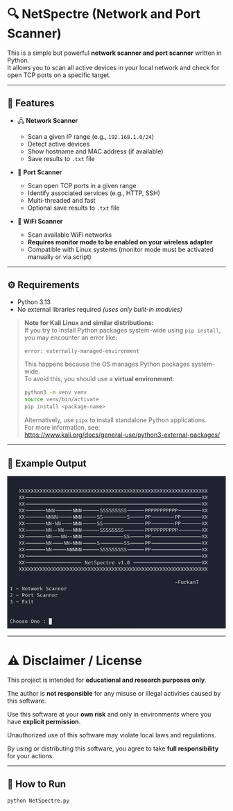# 🔍 NetSpectre (Network and Port Scanner)

This is a simple but powerful **network scanner and port scanner** written in Python.  
It allows you to scan all active devices in your local network and check for open TCP ports on a specific target.

---

## 📌 Features

- 🖧 **Network Scanner**
  - Scan a given IP range (e.g., `192.168.1.0/24`)
  - Detect active devices
  - Show hostname and MAC address (if available)
  - Save results to `.txt` file

- 🚪 **Port Scanner**
  - Scan open TCP ports in a given range
  - Identify associated services (e.g., HTTP, SSH)
  - Multi-threaded and fast
  - Optional save results to `.txt` file

- 📡 **WiFi Scanner**  
  - Scan available WiFi networks  
  - **Requires monitor mode to be enabled on your wireless adapter**  
  - Compatible with Linux systems (monitor mode must be activated manually or via script)

---

## ⚙️ Requirements

- Python 3.13  
- No external libraries required *(uses only built-in modules)*  

> **Note for Kali Linux and similar distributions:**  
> If you try to install Python packages system-wide using `pip install`,  
> you may encounter an error like:  
>  
> ```
> error: externally-managed-environment
> ```  
>  
> This happens because the OS manages Python packages system-wide.  
> To avoid this, you should use a **virtual environment**:  
>  
> ```bash
> python3 -m venv venv
> source venv/bin/activate
> pip install <package-name>
> ```  
>  
> Alternatively, use `pipx` to install standalone Python applications.  
> For more information, see:  
> https://www.kali.org/docs/general-use/python3-external-packages/

---

## 📸 Example Output

![screenshot](images/Screenshot.png)

---

# ⚠️ Disclaimer / License

This project is intended for **educational and research purposes only**.

The author is **not responsible** for any misuse or illegal activities caused by this software.

Use this software at your **own risk** and only in environments where you have **explicit permission**.

Unauthorized use of this software may violate local laws and regulations.

By using or distributing this software, you agree to take **full responsibility** for your actions.

---

## 🚀 How to Run

```bash
python NetSpectre.py